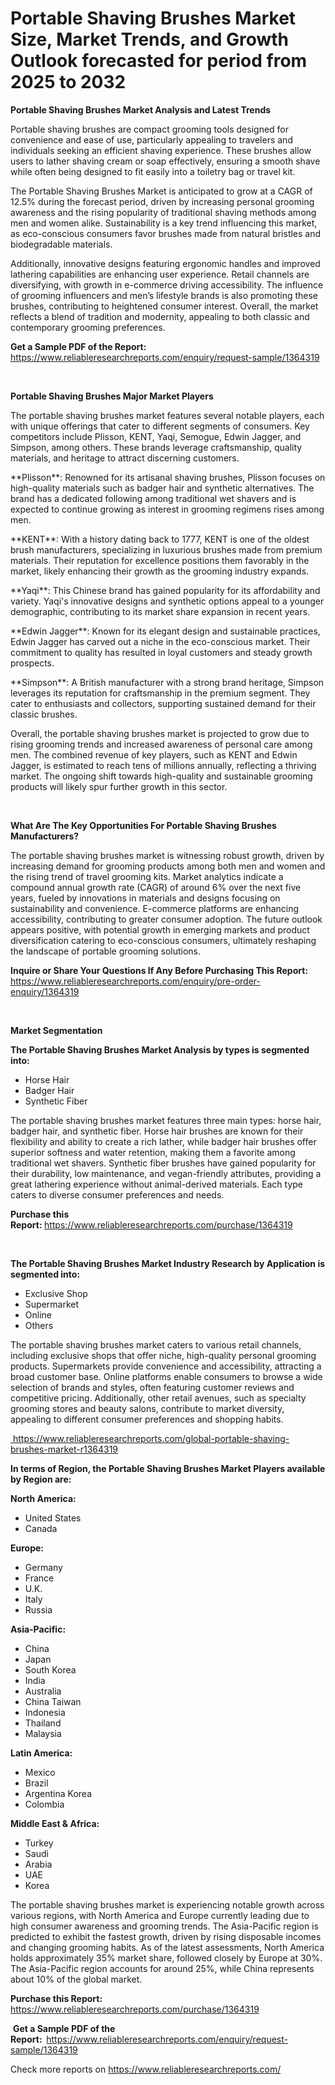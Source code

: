 <p><h1>Portable Shaving Brushes Market Size, Market Trends, and Growth Outlook forecasted for period from 2025 to 2032</h1></p><p><strong>Portable Shaving Brushes Market Analysis and Latest Trends</strong></p>
<p><p>Portable shaving brushes are compact grooming tools designed for convenience and ease of use, particularly appealing to travelers and individuals seeking an efficient shaving experience. These brushes allow users to lather shaving cream or soap effectively, ensuring a smooth shave while often being designed to fit easily into a toiletry bag or travel kit.</p><p>The Portable Shaving Brushes Market is anticipated to grow at a CAGR of 12.5% during the forecast period, driven by increasing personal grooming awareness and the rising popularity of traditional shaving methods among men and women alike. Sustainability is a key trend influencing this market, as eco-conscious consumers favor brushes made from natural bristles and biodegradable materials. </p><p>Additionally, innovative designs featuring ergonomic handles and improved lathering capabilities are enhancing user experience. Retail channels are diversifying, with growth in e-commerce driving accessibility. The influence of grooming influencers and men’s lifestyle brands is also promoting these brushes, contributing to heightened consumer interest. Overall, the market reflects a blend of tradition and modernity, appealing to both classic and contemporary grooming preferences.</p></p>
<p><strong>Get a Sample PDF of the Report:&nbsp;</strong> <a href="https://www.reliableresearchreports.com/enquiry/request-sample/1364319?utm_campaign=2119&utm_medium=2&utm_source=Github&utm_content=ia&utm_term=10022025&utm_id=portable-shaving-brushes">https://www.reliableresearchreports.com/enquiry/request-sample/1364319</a></p>
<p>&nbsp;</p>
<p><strong>Portable Shaving Brushes Major Market Players</strong></p>
<p><p>The portable shaving brushes market features several notable players, each with unique offerings that cater to different segments of consumers. Key competitors include Plisson, KENT, Yaqi, Semogue, Edwin Jagger, and Simpson, among others. These brands leverage craftsmanship, quality materials, and heritage to attract discerning customers.</p><p>**Plisson**: Renowned for its artisanal shaving brushes, Plisson focuses on high-quality materials such as badger hair and synthetic alternatives. The brand has a dedicated following among traditional wet shavers and is expected to continue growing as interest in grooming regimens rises among men.</p><p>**KENT**: With a history dating back to 1777, KENT is one of the oldest brush manufacturers, specializing in luxurious brushes made from premium materials. Their reputation for excellence positions them favorably in the market, likely enhancing their growth as the grooming industry expands.</p><p>**Yaqi**: This Chinese brand has gained popularity for its affordability and variety. Yaqi's innovative designs and synthetic options appeal to a younger demographic, contributing to its market share expansion in recent years.</p><p>**Edwin Jagger**: Known for its elegant design and sustainable practices, Edwin Jagger has carved out a niche in the eco-conscious market. Their commitment to quality has resulted in loyal customers and steady growth prospects.</p><p>**Simpson**: A British manufacturer with a strong brand heritage, Simpson leverages its reputation for craftsmanship in the premium segment. They cater to enthusiasts and collectors, supporting sustained demand for their classic brushes.</p><p>Overall, the portable shaving brushes market is projected to grow due to rising grooming trends and increased awareness of personal care among men. The combined revenue of key players, such as KENT and Edwin Jagger, is estimated to reach tens of millions annually, reflecting a thriving market. The ongoing shift towards high-quality and sustainable grooming products will likely spur further growth in this sector.</p></p>
<p>&nbsp;</p>
<p><strong>What Are The Key Opportunities For Portable Shaving Brushes Manufacturers?</strong></p>
<p><p>The portable shaving brushes market is witnessing robust growth, driven by increasing demand for grooming products among both men and women and the rising trend of travel grooming kits. Market analytics indicate a compound annual growth rate (CAGR) of around 6% over the next five years, fueled by innovations in materials and designs focusing on sustainability and convenience. E-commerce platforms are enhancing accessibility, contributing to greater consumer adoption. The future outlook appears positive, with potential growth in emerging markets and product diversification catering to eco-conscious consumers, ultimately reshaping the landscape of portable grooming solutions.</p></p>
<p><strong>Inquire or Share Your Questions If Any Before Purchasing This Report:</strong> <a href="https://www.reliableresearchreports.com/enquiry/pre-order-enquiry/1364319?utm_campaign=2119&utm_medium=2&utm_source=Github&utm_content=ia&utm_term=10022025&utm_id=portable-shaving-brushes">https://www.reliableresearchreports.com/enquiry/pre-order-enquiry/1364319</a></p>
<p>&nbsp;</p>
<p><strong>Market Segmentation</strong></p>
<p><strong>The Portable Shaving Brushes Market Analysis by types is segmented into:</strong></p>
<p><ul><li>Horse Hair</li><li>Badger Hair</li><li>Synthetic Fiber</li></ul></p>
<p><p>The portable shaving brushes market features three main types: horse hair, badger hair, and synthetic fiber. Horse hair brushes are known for their flexibility and ability to create a rich lather, while badger hair brushes offer superior softness and water retention, making them a favorite among traditional wet shavers. Synthetic fiber brushes have gained popularity for their durability, low maintenance, and vegan-friendly attributes, providing a great lathering experience without animal-derived materials. Each type caters to diverse consumer preferences and needs.</p></p>
<p><strong>Purchase this Report:&nbsp;</strong><a href="https://www.reliableresearchreports.com/purchase/1364319?utm_campaign=2119&utm_medium=2&utm_source=Github&utm_content=ia&utm_term=10022025&utm_id=portable-shaving-brushes">https://www.reliableresearchreports.com/purchase/1364319</a></p>
<p>&nbsp;</p>
<p><strong>The Portable Shaving Brushes Market Industry Research by Application is segmented into:</strong></p>
<p><ul><li>Exclusive Shop</li><li>Supermarket</li><li>Online</li><li>Others</li></ul></p>
<p><p>The portable shaving brushes market caters to various retail channels, including exclusive shops that offer niche, high-quality personal grooming products. Supermarkets provide convenience and accessibility, attracting a broad customer base. Online platforms enable consumers to browse a wide selection of brands and styles, often featuring customer reviews and competitive pricing. Additionally, other retail avenues, such as specialty grooming stores and beauty salons, contribute to market diversity, appealing to different consumer preferences and shopping habits.</p></p>
<p><a href="https://www.reliableresearchreports.com/global-portable-shaving-brushes-market-r1364319?utm_campaign=2119&utm_medium=2&utm_source=Github&utm_content=ia&utm_term=10022025&utm_id=portable-shaving-brushes">&nbsp;https://www.reliableresearchreports.com/global-portable-shaving-brushes-market-r1364319</a></p>
<p><strong>In terms of Region, the Portable Shaving Brushes Market Players available by Region are:</strong></p>
<p>
    <p> <strong> North America: </strong>
        <ul>
            <li>United States</li>
            <li>Canada</li>
        </ul>
        </p> 
    <p> <strong> Europe: </strong>
        <ul>
            <li>Germany</li>
            <li>France</li>
            <li>U.K.</li>
            <li>Italy</li>
            <li>Russia</li>
        </ul>
        </p> 
    <p> <strong> Asia-Pacific: </strong>
        <ul>
            <li>China</li>
            <li>Japan</li>
            <li>South Korea</li>
            <li>India</li>
            <li>Australia</li>
            <li>China Taiwan</li>
            <li>Indonesia</li>
            <li>Thailand</li>
            <li>Malaysia</li>
        </ul>
        </p> 
    <p> <strong> Latin America: </strong>
        <ul>
            <li>Mexico</li>
            <li>Brazil</li>
            <li>Argentina Korea</li>
            <li>Colombia</li>
        </ul>
        </p> 
    <p> <strong> Middle East & Africa: </strong>
        <ul>
            <li>Turkey</li>
            <li>Saudi</li>
            <li>Arabia</li>
            <li>UAE</li>
            <li>Korea</li>
        </ul>
    </p>
    </p>
<p><p>The portable shaving brushes market is experiencing notable growth across various regions, with North America and Europe currently leading due to high consumer awareness and grooming trends. The Asia-Pacific region is predicted to exhibit the fastest growth, driven by rising disposable incomes and changing grooming habits. As of the latest assessments, North America holds approximately 35% market share, followed closely by Europe at 30%. The Asia-Pacific region accounts for around 25%, while China represents about 10% of the global market.</p></p>
<p><strong>Purchase this Report: </strong><a href="https://www.reliableresearchreports.com/purchase/1364319?utm_campaign=2119&utm_medium=2&utm_source=Github&utm_content=ia&utm_term=10022025&utm_id=portable-shaving-brushes">https://www.reliableresearchreports.com/purchase/1364319</a></p>
<p>&nbsp;<strong>Get a Sample PDF of the Report:&nbsp;&nbsp;</strong><a href="https://www.reliableresearchreports.com/enquiry/request-sample/1364319?utm_campaign=2119&utm_medium=2&utm_source=Github&utm_content=ia&utm_term=10022025&utm_id=portable-shaving-brushes">https://www.reliableresearchreports.com/enquiry/request-sample/1364319</a></p>
<p><strong></strong></p>
<p>Check more reports on <a href="https://www.reliableresearchreports.com/?utm_campaign=2119&utm_medium=2&utm_source=Github&utm_content=ia&utm_term=10022025&utm_id=portable-shaving-brushes">https://www.reliableresearchreports.com/</a></p>